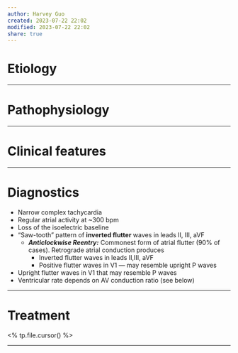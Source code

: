 ```yaml
---
author: Harvey Guo
created: 2023-07-22 22:02
modified: 2023-07-22 22:02
share: true
---
```

# Etiology


---
# Pathophysiology


---
# Clinical features


---
# Diagnostics
- Narrow complex tachycardia
- Regular atrial activity at ~300 bpm
- Loss of the isoelectric baseline
- “Saw-tooth” pattern of **inverted flutter** waves in leads II, III, aVF
	- **_Anticlockwise Reentry:_** Commonest form of atrial flutter (90% of cases). Retrograde atrial conduction produces
		- Inverted flutter waves in leads II,III, aVF
		- Positive flutter waves in V1 — may resemble upright P waves
- Upright flutter waves in V1 that may resemble P waves
- Ventricular rate depends on AV conduction ratio (see below)

---
# Treatment
<% tp.file.cursor() %>

---
